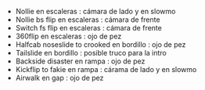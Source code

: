 - Nollie en escaleras : cámara de lado y en slowmo
- Nollie bs flip en escaleras : cámara de frente
- Switch fs flip en escaleras : cámara de frente
- 360flip en escaleras : ojo de pez
- Halfcab noseslide to crooked en bordillo : ojo de pez
- Tailslide en bordillo : posible truco para la intro
- Backside disaster en rampa : ojo de pez
- Kickflip to fakie en rampa : cárama de lado y en slowmo
- Airwalk en gap : ojo de pez
